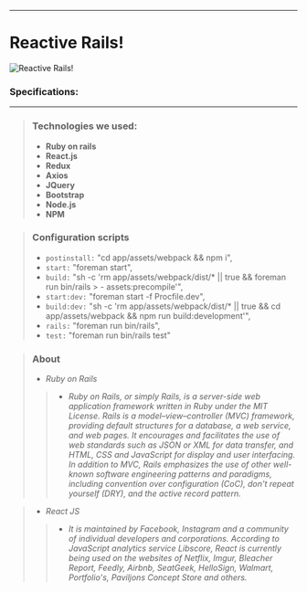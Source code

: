 
----------
**Reactive Rails!**
===================
![Reactive Rails!](https://geeks.wego.com/content/images/2015/12/eed49439b4a4d36167ef4aa568beb94f.jpg)

### Specifications:


----------

> ### **Technologies we used:**
> -  **Ruby on rails** 
> - **React.js** 
> - **Redux**
> - **Axios** 
> - **JQuery**
> - **Bootstrap** 
> - **Node.js**
> - **NPM**


 
> ### **Configuration scripts**
> - `postinstall:` "cd app/assets/webpack && npm i",
> - `start:` "foreman start",
> - `build:` "sh -c 'rm app/assets/webpack/dist/* || true && foreman run bin/rails > - assets:precompile'",
> - `start:dev:` "foreman start -f Procfile.dev",
> - `build:dev:` "sh -c 'rm app/assets/webpack/dist/* || true && cd app/assets/webpack && npm run build:development'",
> - `rails:` "foreman run bin/rails",
> - `test:` "foreman run bin/rails test"

 >### **About** 
  >- *Ruby on Rails*
>>- *Ruby on Rails, or simply Rails, is a server-side web application framework written in Ruby under the MIT License. Rails is a model–view–controller (MVC) framework, providing default structures for a database, a web service, and web pages. It encourages and facilitates the use of web standards such as JSON or XML for data transfer, and HTML, CSS and JavaScript for display and user interfacing. In addition to MVC, Rails emphasizes the use of other well-known software engineering patterns and paradigms, including convention over configuration (CoC), don't repeat yourself (DRY), and the active record pattern.*

 >- *React JS*
>>- *It is maintained by Facebook, Instagram and a community of individual developers and corporations. According to JavaScript analytics service Libscore, React is currently being used on the websites of Netflix, Imgur, Bleacher Report, Feedly, Airbnb, SeatGeek, HelloSign, Walmart, Portfolio's, Paviljons Concept Store and others.*
